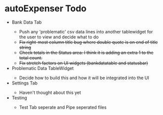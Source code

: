 <h1>autoExpenser Todo</h1>
<ul>
  <li>Bank Data Tab</li>
  <ul>
    <li>Push any 'problematic' csv data lines into another tablewidget for the user to view and decide what to do</li>
    <li><strike>Fix right-most column title bug where double quote is on end of title string</strike></li>
    <li><strike>Check totals in the Status area: I think it is adding an extra 1 to the total count.</strike></li>
    <li><strike>Fix stretch factors on UI widgets (bankdatatable and statusbar)</strike></li>
  </ul>
  <li>Problematic Data TableWidget</li>
  <ul>
    <li>Decide how to build this and how it will be integrated into the UI</li>
  </ul>
  <li>Settings Tab</li>
  <ul>
    <li>Haven't thought about this yet</li>
  </ul>
  <li>Testing</li>
  <ul>
    <li>Test Tab seperate and Pipe seperated files</li>
  </ul>
</ul>
